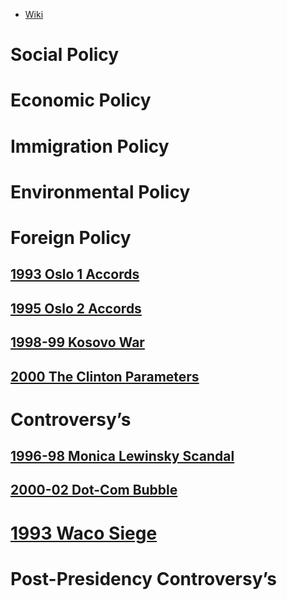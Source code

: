 - [Wiki](https://en.wikipedia.org/wiki/Bill_Clinton)
# Social Policy

# Economic Policy

# Immigration Policy

# Environmental Policy

# Foreign Policy
## [1993 Oslo 1 Accords](../../Israel-Palestine/1948-%20Israeli-Palestinian%20Period/1993%20Oslo%201%20Accords)
## [1995 Oslo 2 Accords](../../Israel-Palestine/1948-%20Israeli-Palestinian%20Period/1995%20Oslo%202%20Accords)
## [1998-99 Kosovo War](../../Yugoslavia/1998-99%20Kosovo%20War)
## [2000 The Clinton Parameters](../../Israel-Palestine/1948-%20Israeli-Palestinian%20Period/2000%20The%20Clinton%20Parameters)
# Controversy’s
## [1996-98 Monica Lewinsky Scandal](1996-98%20Monica%20Lewinsky%20Scandal)
## [2000-02 Dot-Com Bubble](../../Worldwide/2000-02%20Dot-Com%20Bubble)
# [1993 Waco Siege](1993%20Waco%20Siege)
# Post-Presidency Controversy’s
